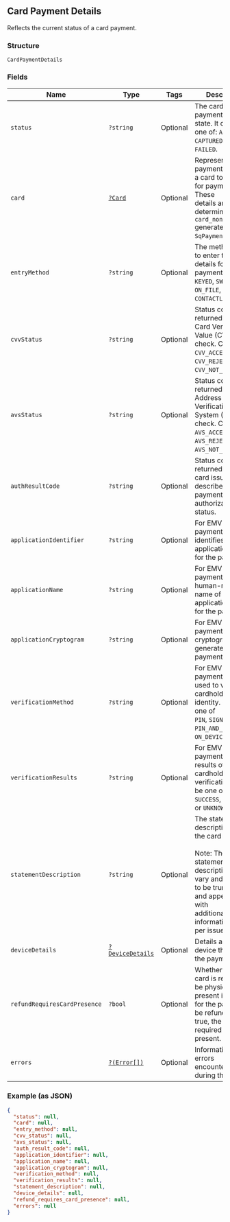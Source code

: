 ## Card Payment Details

Reflects the current status of a card payment.

### Structure

`CardPaymentDetails`

### Fields

| Name | Type | Tags | Description |
|  --- | --- | --- | --- |
| `status` | `?string` | Optional | The card payment's current state. It can be one of: `AUTHORIZED`, `CAPTURED`, `VOIDED`,<br>`FAILED`. |
| `card` | [`?Card`](/doc/models/card.md) | Optional | Represents the payment details of a card to be used for payments. These<br>details are determined by the `card_nonce` generated by `SqPaymentForm`. |
| `entryMethod` | `?string` | Optional | The method used to enter the card's details for the payment.  Can be<br>`KEYED`, `SWIPED`, `EMV`, `ON_FILE`, or `CONTACTLESS`. |
| `cvvStatus` | `?string` | Optional | Status code returned from the Card Verification Value (CVV) check. Can be<br>`CVV_ACCEPTED`, `CVV_REJECTED`, `CVV_NOT_CHECKED`. |
| `avsStatus` | `?string` | Optional | Status code returned from the Address Verification System (AVS) check. Can be<br>`AVS_ACCEPTED`, `AVS_REJECTED`, `AVS_NOT_CHECKED`. |
| `authResultCode` | `?string` | Optional | Status code returned by the card issuer that describes the payment's<br>authorization status. |
| `applicationIdentifier` | `?string` | Optional | For EMV payments, identifies the EMV application used for the payment. |
| `applicationName` | `?string` | Optional | For EMV payments, the human-readable name of the EMV application used for the payment. |
| `applicationCryptogram` | `?string` | Optional | For EMV payments, the cryptogram generated for the payment. |
| `verificationMethod` | `?string` | Optional | For EMV payments, method used to verify the cardholder's identity.  Can be one of<br>`PIN`, `SIGNATURE`, `PIN_AND_SIGNATURE`, `ON_DEVICE`, or `NONE`. |
| `verificationResults` | `?string` | Optional | For EMV payments, the results of the cardholder verification.  Can be one of<br>`SUCCESS`, `FAILURE`, or `UNKNOWN`. |
| `statementDescription` | `?string` | Optional | The statement description sent to the card networks.<br><br>Note: The actual statement description will vary and is likely to be truncated and appended with<br>additional information on a per issuer basis. |
| `deviceDetails` | [`?DeviceDetails`](/doc/models/device-details.md) | Optional | Details about the device that took the payment. |
| `refundRequiresCardPresence` | `?bool` | Optional | Whether or not the card is required to be physically present in order for the payment to<br>be refunded.  If true, the card is required to be present. |
| `errors` | [`?(Error[])`](/doc/models/error.md) | Optional | Information on errors encountered during the request. |

### Example (as JSON)

```json
{
  "status": null,
  "card": null,
  "entry_method": null,
  "cvv_status": null,
  "avs_status": null,
  "auth_result_code": null,
  "application_identifier": null,
  "application_name": null,
  "application_cryptogram": null,
  "verification_method": null,
  "verification_results": null,
  "statement_description": null,
  "device_details": null,
  "refund_requires_card_presence": null,
  "errors": null
}
```

